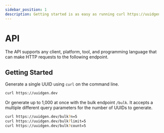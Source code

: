 ```yaml
---
sidebar_position: 1
description: Getting started is as easy as running curl https://uuidgen.dev!
---
```


# API

The API supports any client, platform, tool, and programming language that can make HTTP requests to the following
endpoint.

## Getting Started

Generate a single UUID using `curl` on the command line.

```bash
curl https://uuidgen.dev
```

Or generate up to 1,000 at once with the bulk endpoint `/bulk`. It accepts a multiple different query parameters for the
number of UUIDs to generate.

```bash
curl https://uuidgen.dev/bulk?n=5
curl https://uuidgen.dev/bulk?limit=5
curl https://uuidgen.dev/bulk?count=5
```

